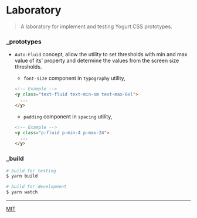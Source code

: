 # Laboratory

> A laboratory for implement and testing Yogurt CSS prototypes.

### _prototypes

- `Auto-Fluid` concept, allow the utility to set thresholds with min and max value of its' property and determine the values from the screen size thresholds.

  - `font-size` component in `typography` utility,

  ```html
  <!-- Example -->
  <y class="text-fluid text-min-sm text-max-6xl">
    ...
  </y>
  ```
  - `padding` component in `spacing` utility,

  ```html
  <!-- Example -->
  <y class="p-fluid p-min-4 p-max-24">
    ...
  </y>
  ```

### _build

```bash
# build for testing
$ yarn build

# build for development
$ yarn watch
```

---

[MIT](https://github.com/yogurt-foundation/laboratory/blob/master/LICENSE)
